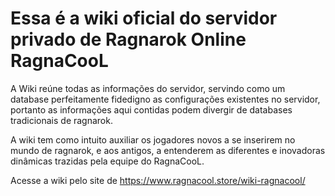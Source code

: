 # Essa é a wiki oficial do servidor privado de Ragnarok Online RagnaCooL
A Wiki reúne todas as informações do servidor, servindo como um database perfeitamente fidedigno as configurações existentes no servidor, portanto as informações aqui contidas podem divergir de databases tradicionais de ragnarok.

A wiki tem como intuito auxiliar os jogadores novos a se inserirem no mundo de ragnarok, e aos antigos, a entenderem as diferentes e inovadoras dinâmicas trazidas pela equipe do RagnaCooL.

Acesse a wiki pelo site de https://www.ragnacool.store/wiki-ragnacool/
